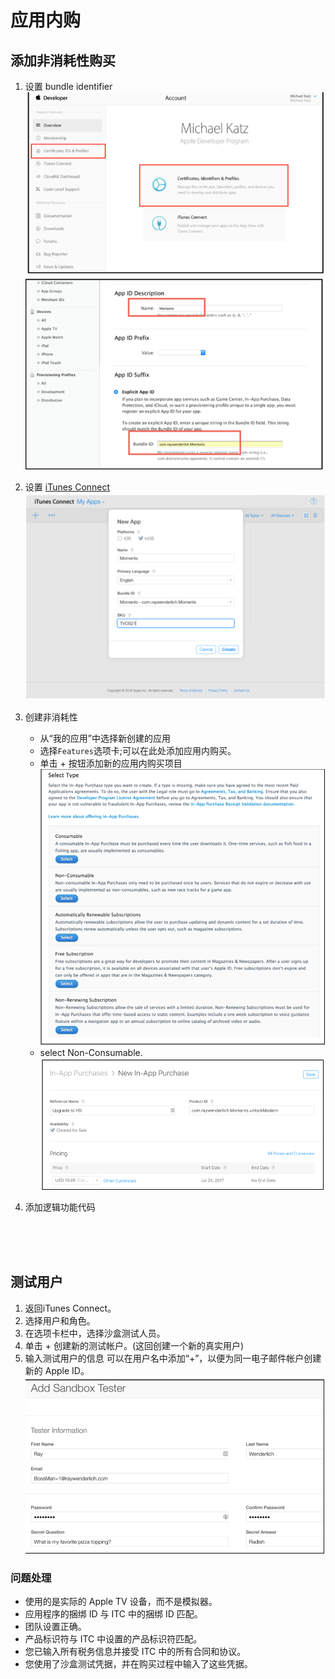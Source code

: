 # 应用内购 



## 添加非消耗性购买 
1. 设置 bundle identifier
![图 2](images/8f7b345137a1e5c68ee0e0489e885efaf949280710753f62bffa821b40999346.png)  
![图 3](images/9faa602fd9c9169c9792ba63e06a7b1900f41949e31c7992c8a0cf0a3ed85136.png)  

2. 设置 [iTunes Connect](https://itunesconnect.apple.com/)
![图 4](images/2c81fdeb8bdce44114dce1d236eecfc7dff9cc295d8e1fbcd31f2a1f8613c158.png)  

3. 创建非消耗性
    * 从“我的应用”中选择新创建的应用
    * 选择`Features`选项卡;可以在此处添加应用内购买。
    * 单击 + 按钮添加新的应用内购买项目 
        ![图 5](images/0cea6a7ac5719f2840d3c9c71ba91805fd1a09d32e45983b0761d2e08e261a8e.png)  
    * select Non-Consumable.
        ![图 6](images/99c95da4b6df3f2561eab0cfefb9730b35b19fab9eac0584a18e3949692c7a03.png)  

4. 添加逻辑功能代码 
    ```swift 





    ```




## 测试用户 
1. 返回iTunes Connect。
2. 选择用户和角色。
3. 在选项卡栏中，选择沙盒测试人员。
4. 单击 + 创建新的测试帐户。(这回创建一个新的真实用户) 
5. 输入测试用户的信息
    可以在用户名中添加“+”，以便为同一电子邮件帐户创建新的 Apple ID。
    ![图 7](images/bf4fa17efb506045b7158e4afdd58b26ed9b14c3ddb4f4bbc083f3b8f9b9d42f.png)  


### 问题处理 
* 使用的是实际的 Apple TV 设备，而不是模拟器。
* 应用程序的捆绑 ID 与 ITC 中的捆绑 ID 匹配。
* 团队设置正确。
* 产品标识符与 ITC 中设置的产品标识符匹配。
* 您已输入所有税务信息并接受 ITC 中的所有合同和协议。
* 您使用了沙盒测试凭据，并在购买过程中输入了这些凭据。
